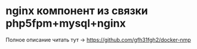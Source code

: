 # nginx компонент из связки php5fpm+mysql+nginx

Полное описание читать тут -> https://github.com/gfh31fgh2/docker-nmp
